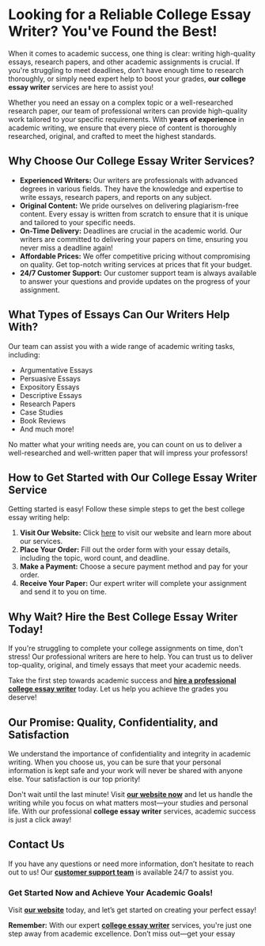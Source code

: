 <h1>Looking for a Reliable College Essay Writer? You've Found the Best!</h1>

<p>When it comes to academic success, one thing is clear: writing high-quality essays, research papers, and other academic assignments is crucial. If you're struggling to meet deadlines, don’t have enough time to research thoroughly, or simply need expert help to boost your grades, <strong>our college essay writer</strong> services are here to assist you!</p>

<p>Whether you need an essay on a complex topic or a well-researched research paper, our team of professional writers can provide high-quality work tailored to your specific requirements. With <strong>years of experience</strong> in academic writing, we ensure that every piece of content is thoroughly researched, original, and crafted to meet the highest standards.</p>

<h2>Why Choose Our College Essay Writer Services?</h2>

<ul>
    <li><strong>Experienced Writers:</strong> Our writers are professionals with advanced degrees in various fields. They have the knowledge and expertise to write essays, research papers, and reports on any subject.</li>
    <li><strong>Original Content:</strong> We pride ourselves on delivering plagiarism-free content. Every essay is written from scratch to ensure that it is unique and tailored to your specific needs.</li>
    <li><strong>On-Time Delivery:</strong> Deadlines are crucial in the academic world. Our writers are committed to delivering your papers on time, ensuring you never miss a deadline again!</li>
    <li><strong>Affordable Prices:</strong> We offer competitive pricing without compromising on quality. Get top-notch writing services at prices that fit your budget.</li>
    <li><strong>24/7 Customer Support:</strong> Our customer support team is always available to answer your questions and provide updates on the progress of your assignment.</li>
</ul>

<h2>What Types of Essays Can Our Writers Help With?</h2>

<p>Our team can assist you with a wide range of academic writing tasks, including:</p>

<ul>
    <li>Argumentative Essays</li>
    <li>Persuasive Essays</li>
    <li>Expository Essays</li>
    <li>Descriptive Essays</li>
    <li>Research Papers</li>
    <li>Case Studies</li>
    <li>Book Reviews</li>
    <li>And much more!</li>
</ul>

<p>No matter what your writing needs are, you can count on us to deliver a well-researched and well-written paper that will impress your professors!</p>

<h2>How to Get Started with Our College Essay Writer Service</h2>

<p>Getting started is easy! Follow these simple steps to get the best college essay writing help:</p>

<ol>
    <li><strong>Visit Our Website:</strong> Click <a href="https://tinyurl.com/topessay?keyword=college+essay+writer" target="_blank">here</a> to visit our website and learn more about our services.</li>
    <li><strong>Place Your Order:</strong> Fill out the order form with your essay details, including the topic, word count, and deadline.</li>
    <li><strong>Make a Payment:</strong> Choose a secure payment method and pay for your order.</li>
    <li><strong>Receive Your Paper:</strong> Our expert writer will complete your assignment and send it to you on time.</li>
</ol>

<h2>Why Wait? Hire the Best College Essay Writer Today!</h2>

<p>If you're struggling to complete your college assignments on time, don't stress! Our professional writers are here to help. You can trust us to deliver top-quality, original, and timely essays that meet your academic needs.</p>

<p>Take the first step towards academic success and <a href="https://tinyurl.com/topessay?keyword=college+essay+writer" target="_blank"><strong>hire a professional college essay writer</strong></a> today. Let us help you achieve the grades you deserve!</p>

<h2>Our Promise: Quality, Confidentiality, and Satisfaction</h2>

<p>We understand the importance of confidentiality and integrity in academic writing. When you choose us, you can be sure that your personal information is kept safe and your work will never be shared with anyone else. Your satisfaction is our top priority!</p>

<p>Don't wait until the last minute! Visit <a href="https://tinyurl.com/topessay?keyword=college+essay+writer" target="_blank"><strong>our website now</strong></a> and let us handle the writing while you focus on what matters most—your studies and personal life. With our professional <strong>college essay writer</strong> services, academic success is just a click away!</p>

<h2>Contact Us</h2>

<p>If you have any questions or need more information, don’t hesitate to reach out to us! Our <a href="https://tinyurl.com/topessay?keyword=college+essay+writer" target="_blank"><strong>customer support team</strong></a> is available 24/7 to assist you.</p>

<h3>Get Started Now and Achieve Your Academic Goals!</h3>

<p>Visit <a href="https://tinyurl.com/topessay?keyword=college+essay+writer" target="_blank"><strong>our website</strong></a> today, and let’s get started on creating your perfect essay!</p>

<p><strong>Remember:</strong> With our expert <a href="https://tinyurl.com/topessay?keyword=college+essay+writer" target="_blank"><strong>college essay writer</strong></a> services, you're just one step away from academic excellence. Don’t miss out—get your essay
